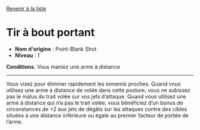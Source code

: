 [Revenir à la liste](list.md)

# Tir à bout portant

 * **Nom d'origine** : Point-Blank Shot
 * **Niveau** : 1


<p><strong>Conditions.</strong> Vous maniez une arme à distance</p>
<hr>
<p>Vous visez pour éliminer rapidement les ennemis proches. Quand vous utilisez une arme à distance de volée dans cette posture, vous ne subissez pas le malus du trait volée sur vos jets d’attaque. Quand vous utilisez une arme à distance qui n’a pas le trait volée, vous bénéficiez d’un bonus de circonstances de +2 aux jets de dégâts sur les attaques contre des cibles situées à une distance inférieure ou égale au premier facteur de portée de l’arme.</p>